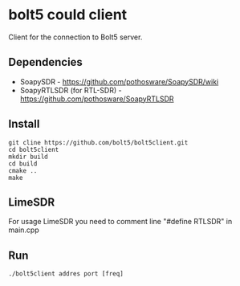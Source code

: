# bolt5 could client
Client for the connection to Bolt5 server.
## Dependencies
- SoapySDR - https://github.com/pothosware/SoapySDR/wiki
- SoapyRTLSDR (for RTL-SDR) - https://github.com/pothosware/SoapyRTLSDR
## Install
```
git cline https://github.com/bolt5/bolt5client.git
cd bolt5client
mkdir build
cd build
cmake ..
make
```
## LimeSDR
For usage LimeSDR you need to comment line "#define RTLSDR" in main.cpp

## Run
```
./bolt5client addres port [freq]
```



